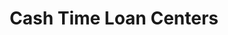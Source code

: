 ---
title: "Cash Time Loan Centers"
url: /mesa/cash-time-loan-centers-west-broadway-road/
shop: pawnbroker
---